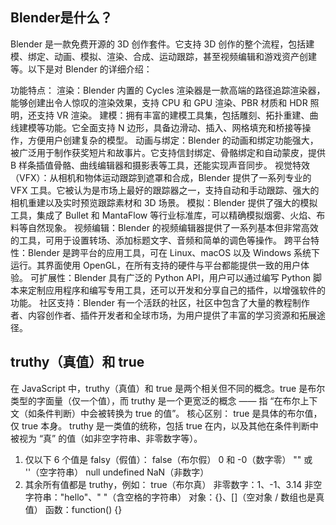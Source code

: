 ## Blender是什么？
Blender 是一款免费开源的 3D 创作套件。它支持 3D 创作的整个流程，包括建模、绑定、动画、模拟、渲染、合成、运动跟踪，甚至视频编辑和游戏资产创建等。以下是对 Blender 的详细介绍：

功能特点：
渲染：Blender 内置的 Cycles 渲染器是一款高端的路径追踪渲染器，能够创建出令人惊叹的渲染效果，支持 CPU 和 GPU 渲染、PBR 材质和 HDR 照明，还支持 VR 渲染。
建模：拥有丰富的建模工具集，包括雕刻、拓扑重建、曲线建模等功能。它全面支持 N 边形，具备边滑动、插入、网格填充和桥接等操作，方便用户创建复杂的模型。
动画与绑定：Blender 的动画和绑定功能强大，被广泛用于制作获奖短片和故事片。它支持信封绑定、骨骼绑定和自动蒙皮，提供 B 样条插值骨骼、曲线编辑器和摄影表等工具，还能实现声音同步。
视觉特效（VFX）：从相机和物体运动跟踪到遮罩和合成，Blender 提供了一系列专业的 VFX 工具。它被认为是市场上最好的跟踪器之一，支持自动和手动跟踪、强大的相机重建以及实时预览跟踪素材和 3D 场景。
模拟：Blender 提供了强大的模拟工具，集成了 Bullet 和 MantaFlow 等行业标准库，可以精确模拟烟雾、火焰、布料等自然现象。
视频编辑：Blender 的视频编辑器提供了一系列基本但非常高效的工具，可用于设置转场、添加标题文字、音频和简单的调色等操作。
跨平台特性：Blender 是跨平台的应用工具，可在 Linux、macOS 以及 Windows 系统下运行。其界面使用 OpenGL，在所有支持的硬件与平台都能提供一致的用户体验。
可扩展性：Blender 具有广泛的 Python API，用户可以通过编写 Python 脚本来定制应用程序和编写专用工具，还可以开发和分享自己的插件，以增强软件的功能。
社区支持：Blender 有一个活跃的社区，社区中包含了大量的教程制作者、内容创作者、插件开发者和全球市场，为用户提供了丰富的学习资源和拓展途径。

## truthy（真值）和 true 
在 JavaScript 中，truthy（真值）和 true 是两个相关但不同的概念。true 是布尔类型的字面量（仅一个值），而 truthy 是一个更宽泛的概念 —— 指 “在布尔上下文（如条件判断）中会被转换为 true 的值”。
核心区别：
true 是具体的布尔值，仅 true 本身。
truthy 是一类值的统称，包括 true 在内，以及其他在条件判断中被视为 “真” 的值（如非空字符串、非零数字等）。
1. 仅以下 6 个值是 falsy（假值）：
false（布尔假）
0 和 -0（数字零）
"" 或 ''（空字符串）
null
undefined
NaN（非数字）
2. 其余所有值都是 truthy，例如：
true（布尔真）
非零数字：1、-1、3.14
非空字符串："hello"、" "（含空格的字符串）
对象：{}、[]（空对象 / 数组也是真值）
函数：function() {}

